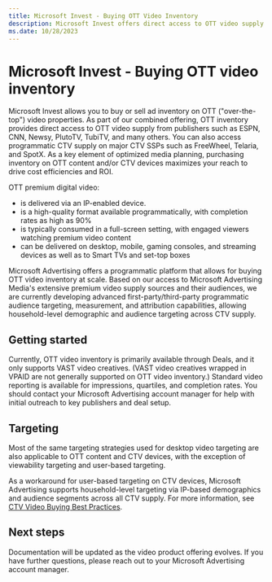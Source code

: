 ```yaml
---
title: Microsoft Invest - Buying OTT Video Inventory
description: Microsoft Invest offers direct access to OTT video supply from publishers. Its programmatic platform allows for buying over-the-top video inventory at scale.
ms.date: 10/28/2023
---
```


# Microsoft Invest - Buying OTT video inventory

Microsoft Invest allows you to buy or sell ad inventory on OTT ("over-the-top") video properties. As part of our combined offering, OTT inventory provides direct access to OTT video supply from publishers such as ESPN, CNN, Newsy, PlutoTV, TubiTV, and many others. You can also access programmatic CTV supply on major CTV SSPs such as FreeWheel, Telaria, and SpotX. As a key element of optimized media planning, purchasing inventory on OTT content and/or CTV devices maximizes your reach to drive cost efficiencies and ROI.

OTT premium digital video:

- is delivered via an IP-enabled device.
- is a high-quality format available programmatically, with completion rates as high as 90%
- is typically consumed in a full-screen setting, with engaged viewers watching premium video content
- can be delivered on desktop, mobile, gaming consoles, and streaming devices as well as to Smart TVs and set-top boxes

Microsoft Advertising offers a programmatic platform that allows for buying OTT video inventory at scale. Based on our access to Microsoft Advertising Media's extensive premium video supply sources and their audiences, we are currently developing advanced first-party/third-party programmatic audience targeting, measurement, and attribution capabilities, allowing household-level demographic and audience targeting across CTV supply.

## Getting started

Currently, OTT video inventory is primarily available through Deals, and it only supports VAST video creatives. (VAST video creatives wrapped in VPAID are not generally supported on OTT video inventory.) Standard video reporting is available for impressions, quartiles, and completion rates. You should contact your Microsoft Advertising account manager for help with initial outreach to key publishers and deal setup.

## Targeting

Most of the same targeting strategies used for desktop video targeting are also applicable to OTT content and CTV devices, with the exception of viewability targeting and user-based targeting.

As a workaround for user-based targeting on CTV devices, Microsoft Advertising supports household-level targeting via IP-based demographics and audience segments across all CTV supply. For more information, see [CTV Video Buying Best Practices](./ctv-video-buying-best-practices.md).

## Next steps

Documentation will be updated as the video product offering evolves. If you have further questions, please reach out to your Microsoft Advertising account manager.
